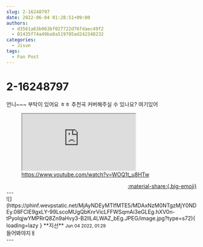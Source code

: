```yaml
---
slug: 2-16248797
date: 2022-06-04 01:28:51+09:00
authors:
  - d3561a63b963bf027722d76fdaec49f2
  - 01435f74a49ba8a519705ad242348232
categories:
  - Jisun
tags:
  - Fan Post
---
```


# 2-16248797

<div class="post-container" markdown="1">
<div class="content-container md-sidebar__scrollwrap" markdown="1">

언니~~~ 부탁이 있어요 ㅎㅎ 추천곡 커버해주실 수 있나요? 여기있어

<figure class="snippet" markdown="1">
<iframe src="https://www.youtube.com/embed/WOQ1t_u8HTw" title="What is this"></iframe>
<a href="https://www.youtube.com/watch?v=WOQ1t_u8HTw">https://www.youtube.com/watch?v=WOQ1t_u8HTw</a>
</figure>



</div>
</div>

<div style="text-align: right;" markdown="1">
<a href="https://weverse.io/fromis9/fanpost/2-16248797" style="text-align: right;">:material-share:{.big-emoji}</a>
</div>
---

<div class="comments-container md-sidebar__scrollwrap" markdown="1">
<div class="comment" markdown="1">
<div class='id-container' markdown="1">
![](https://phinf.wevpstatic.net/MjAyNDEyMTlfMTE5/MDAxNzM0NTgzMjY0NDEy.08FClE9gxLY-99LscoMUgQbKnrVicLFFWSqmAi3eGLEg.hXV0n-tPyoIqjwYMPRrQ8Zn9aHvy3-B2llL4LWAZ_bEg.JPEG/image.jpg?type=s72){ loading=lazy }
**<span class="artist">지선</span>** <small>Jun 04 2022, 01:29</small><br>
</div>
<div class='comment-body' markdown="1">
들어봐야지ㅐ
</div>
</div>
</div>
---
